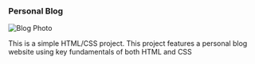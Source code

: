 ### Personal Blog
![Blog Photo](https://drive.google.com/file/d/1FWDvYk82y540MKmsS5Q_5dJ6iUoOBbHw/view?usp=sharing)

This is a simple HTML/CSS project. This project features a personal blog website using key fundamentals of both HTML and CSS

